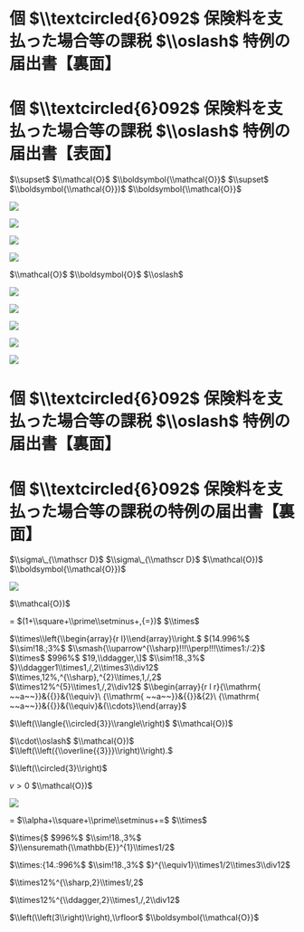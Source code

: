 # 個 $\\textcircled{6}092$ 保険料を支払った場合等の課税 $\\oslash$ 特例の届出書【裏面】

# 個 $\\textcircled{6}092$ 保険料を支払った場合等の課税 $\\oslash$ 特例の届出書【表面】

$\\supset$ $\\mathcal{O}$ $\\boldsymbol{\\mathcal{O}}$ $\\supset$ $\\boldsymbol{\\mathcal{O}})$ $\\boldsymbol{\\mathcal{O}}$

![](https://www.nta.go.jp/tmp/e60e644d-05b4-4877-b528-c900d5560f4f/images/515ae1c2d2b3bb21fa50b9a0de6abb3c851d2d309317d17b5199299d31565802.jpg)

![](https://www.nta.go.jp/tmp/e60e644d-05b4-4877-b528-c900d5560f4f/images/aedaaf8d3f4675bffc42febfe371d8abb47532937cd285eba69f754f760fa828.jpg)

![](https://www.nta.go.jp/tmp/e60e644d-05b4-4877-b528-c900d5560f4f/images/0e1359eb2de1263652b76291a67c68243a50b50170a4605daa78473f783d9762.jpg)

![](https://www.nta.go.jp/tmp/e60e644d-05b4-4877-b528-c900d5560f4f/images/53cc489ce29c43a99548cd225ce3e988cef2fce2ac2a602cb3fc4e511cc56286.jpg)

$\\mathcal{O}$ $\\boldsymbol{O}$ $\\oslash$

![](https://www.nta.go.jp/tmp/e60e644d-05b4-4877-b528-c900d5560f4f/images/79de2bc95bef8e5fef34b045f268d0db8df9ad8d03c663bcc6b77c0abf2afbe1.jpg)

![](https://www.nta.go.jp/tmp/e60e644d-05b4-4877-b528-c900d5560f4f/images/b439afe84b091bd7c70bb6980a69bd2bb9d582b0698e504d0f9683d17f3a5dda.jpg)

![](https://www.nta.go.jp/tmp/e60e644d-05b4-4877-b528-c900d5560f4f/images/5c0019830409ff95065c67c71edfe9a4312da8836961a3de6b94c80e11fcfdd6.jpg)

![](https://www.nta.go.jp/tmp/e60e644d-05b4-4877-b528-c900d5560f4f/images/9227bd3bd6afc68656e25226f1af944ca86e6fa86808022d28a9624a59af9350.jpg)

![](https://www.nta.go.jp/tmp/e60e644d-05b4-4877-b528-c900d5560f4f/images/5cd60027442f7032cc13046d494f6137d0b7c92009649deab48df9f86180183f.jpg)

# 個 $\\textcircled{6}092$ 保険料を支払った場合等の課税 $\\oslash$ 特例の届出書【裏面】

# 個 $\\textcircled{6}092$ 保険料を支払った場合等の課税の特例の届出書【裏面】

$\\sigma\_{\\mathscr D}$ $\\sigma\_{\\mathscr D}$ $\\mathcal{O})$ $\\boldsymbol{\\mathcal{O}})$

![](https://www.nta.go.jp/tmp/e60e644d-05b4-4877-b528-c900d5560f4f/images/074747174c64e6df60b89e575318b98b8892cf213418e1d9d00d10196fc0af68.jpg)

$\\mathcal{O})$

$=$ $(1+\\square+\\prime\\setminus+,{=})$ $\\times$

$\\times\\left{\\begin{array}{r l}\\end{array}\\right.$ $(14.996%$ $\\sim!18.;3%$ $\\smash{\\uparrow^{\\sharp}!!!\\perp!!!\\times1:/:2}$ $\\times$ $996%$ $19,\\ddagger,\]$ $\\sim!18.,3%$ $}\\ddagger1\\times1,/,2\\times3\\div12$ $\\times,12%,^{\\sharp},^{2}\\times,1,/,2$ $\\times12%^{5}\\times1,/,2\\div12$ $\\begin{array}{r l r}{\\mathrm{ ~~a~~}}&{{}}&{\\equiv}\ {\\mathrm{ ~~a~~}}&{{}}&{2}\ {\\mathrm{ ~~a~~}}&{{}}&{\\equiv}&{\\cdots}\\end{array}$

$\\left(\\langle{\\circled{3}}\\rangle\\right)$ $\\mathcal{O})$

$\\cdot\\oslash$ $\\mathcal{O})$ $\\left(\\left({\\overline{{3}}}\\right)\\right).$

$\\left(\\circled{3}\\right)$

$v>0$ $\\mathcal{O})$

![](https://www.nta.go.jp/tmp/e60e644d-05b4-4877-b528-c900d5560f4f/images/05dfb46f8be64be04522de703a2e880078a2fc870f0db82aa429559628fee1a7.jpg)

$=$ $\\alpha+\\square+\\prime\\setminus+=$ $\\times$

$\\times{$ $996%$ $\\sim!18.,3%$ $}\\ensuremath{\\mathbb{E}}^{1}\\times1/2$

$\\times:{14.:996%$ $\\sim!18.,3%$ $}^{\\equiv1}\\times1/2\\times3\\div12$

$\\times12%^{\\sharp,2}\\times1/,2$

$\\times12%^{\\ddagger,2}\\times1,/,2\\div12$

$\\left(\\left(3\\right)\\right),\\rfloor$ $\\boldsymbol{\\mathcal{O}}$